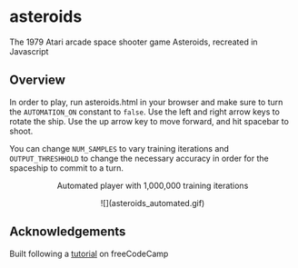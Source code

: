 # asteroids

The 1979 Atari arcade space shooter game Asteroids, recreated in Javascript

## Overview

In order to play, run asteroids.html in your browser and make sure to turn the `AUTOMATION_ON` constant to `false`.
Use the left and right arrow keys to rotate the ship. Use the up arrow key to move forward, and hit spacebar to shoot.

You can change `NUM_SAMPLES` to vary training iterations and `OUTPUT_THRESHHOLD` to change the necessary accuracy in order for the spaceship to commit to a turn.

<p align = 'center'> Automated player with 1,000,000 training iterations </p>

<p align = 'center'>![](asteroids_automated.gif)</p>

## Acknowledgements

Built following a [tutorial](https://www.youtube.com/watch?v=H9CSWMxJx84&list=PLWKjhJtqVAbmqFs83T4W-FZQ9kK983tZC&index=9) on freeCodeCamp
